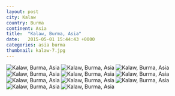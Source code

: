 ```yaml
---
layout: post
city: Kalaw
country: Burma
continent: Asia
title:  "Kalaw, Burma, Asia"
date:   2015-05-01 15:44:43 +0000
categories: asia burma
thumbnail: kalaw-7.jpg
---
```


<div class="img-container">
	<img class="img-responsive" src="{{ site.baseurl }}/img/countries/burma/kalaw-1.jpg" alt="Kalaw, Burma, Asia"/>
	<img class="img-responsive" src="{{ site.baseurl }}/img/countries/burma/kalaw-2.jpg" alt="Kalaw, Burma, Asia"/>
	<img class="img-responsive" src="{{ site.baseurl }}/img/countries/burma/kalaw-3.jpg" alt="Kalaw, Burma, Asia"/>
	<img class="img-responsive" src="{{ site.baseurl }}/img/countries/burma/kalaw-4.jpg" alt="Kalaw, Burma, Asia"/>
	<img class="img-responsive" src="{{ site.baseurl }}/img/countries/burma/kalaw-5.jpg" alt="Kalaw, Burma, Asia"/>
	<img class="img-responsive" src="{{ site.baseurl }}/img/countries/burma/kalaw-6.jpg" alt="Kalaw, Burma, Asia"/>
	<img class="img-responsive" src="{{ site.baseurl }}/img/countries/burma/kalaw-7.jpg" alt="Kalaw, Burma, Asia"/>
	<img class="img-responsive" src="{{ site.baseurl }}/img/countries/burma/kalaw-8.jpg" alt="Kalaw, Burma, Asia"/>
	<img class="img-responsive" src="{{ site.baseurl }}/img/countries/burma/kalaw-9.jpg" alt="Kalaw, Burma, Asia"/>
	<img class="img-responsive" src="{{ site.baseurl }}/img/countries/burma/kalaw-10.jpg" alt="Kalaw, Burma, Asia"/>
	<img class="img-responsive" src="{{ site.baseurl }}/img/countries/burma/kalaw-11.jpg" alt="Kalaw, Burma, Asia"/>
</div>
